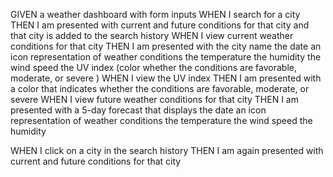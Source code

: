 GIVEN a weather dashboard with form inputs
WHEN I search for a city
THEN I am presented with current and future conditions for that city and that city is added to the search history
WHEN I view current weather conditions for that city
THEN I am presented with the 
    city name
    the date
    an icon representation of weather conditions
    the temperature
    the humidity
    the wind speed
    the UV index (color whether the conditions are favorable, moderate, or severe )
WHEN I view the UV index
THEN I am presented with a color that indicates whether the conditions are favorable, moderate, or severe
WHEN I view future weather conditions for that city
THEN I am presented with a 5-day forecast that displays the 
date
    an icon representation of weather conditions
    the temperature
    the wind speed
    the humidity

WHEN I click on a city in the search history
THEN I am again presented with current and future conditions for that city